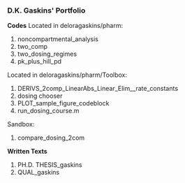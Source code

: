 ### D.K. Gaskins' Portfolio

**Codes**
Located in deloragaskins/pharm:
1. noncompartmental_analysis
2. two_comp
3. two_dosing_regimes
4. pk_plus_hill_pd

Located in deloragaskins/pharm/Toolbox:
1. DERIVS_2comp_LinearAbs_Linear_Elim__rate_constants
2. dosing chooser
3. PLOT_sample_figure_codeblock
4. run_dosing_course.m

Sandbox:
1. compare_dosing_2com

**Written Texts**
1. PH.D. THESIS_gaskins
2. QUAL_gaskins
